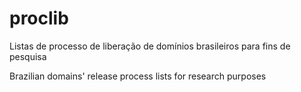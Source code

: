 # proclib
Listas de processo de liberação de domínios brasileiros para fins de pesquisa

Brazilian domains' release process lists for research purposes
